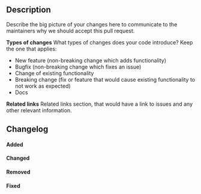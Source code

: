 ## Description
Describe the big picture of your changes here to communicate to the maintainers why we should accept this pull request.

**Types of changes**
What types of changes does your code introduce? Keep the one that applies:
- New feature (non-breaking change which adds functionality)
- Bugfix (non-breaking change which fixes an issue)
- Change of existing functionality
- Breaking change (fix or feature that would cause existing functionality to not work as expected)
- Docs

**Related links**
Related links section, that would have a link to issues and any other relevant information.

## Changelog
#### Added

#### Changed

#### Removed

#### Fixed
